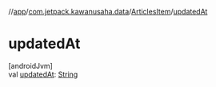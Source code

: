 //[app](../../../index.md)/[com.jetpack.kawanusaha.data](../index.md)/[ArticlesItem](index.md)/[updatedAt](updated-at.md)

# updatedAt

[androidJvm]\
val [updatedAt](updated-at.md): [String](https://kotlinlang.org/api/latest/jvm/stdlib/kotlin/-string/index.html)
